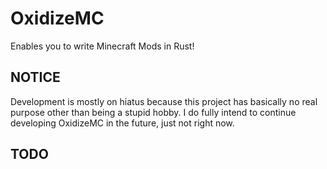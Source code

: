 # OxidizeMC

Enables you to write Minecraft Mods in Rust!

## NOTICE

Development is mostly on hiatus because this project has basically no real purpose other than being a stupid hobby. I do fully intend to continue developing OxidizeMC in the future, just not right now.

## TODO

